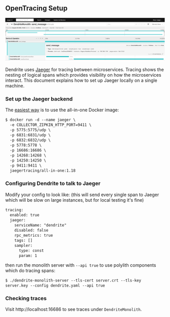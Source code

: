 ## OpenTracing Setup

![Trace when sending an event into a room](/docs/tracing/jaeger.png)

Dendrite uses [Jaeger](https://www.jaegertracing.io/) for tracing between microservices.
Tracing shows the nesting of logical spans which provides visibility on how the microservices interact.
This document explains how to set up Jaeger locally on a single machine.

### Set up the Jaeger backend

The [easiest way](https://www.jaegertracing.io/docs/1.18/getting-started/) is to use the all-in-one Docker image:
```
$ docker run -d --name jaeger \
  -e COLLECTOR_ZIPKIN_HTTP_PORT=9411 \
  -p 5775:5775/udp \
  -p 6831:6831/udp \
  -p 6832:6832/udp \
  -p 5778:5778 \
  -p 16686:16686 \
  -p 14268:14268 \
  -p 14250:14250 \
  -p 9411:9411 \
  jaegertracing/all-in-one:1.18
```

### Configuring Dendrite to talk to Jaeger

Modify your config to look like: (this will send every single span to Jaeger which will be slow on large instances, but for local testing it's fine)
```
tracing:
  enabled: true
  jaeger:
    serviceName: "dendrite"
    disabled: false
    rpc_metrics: true
    tags: []
    sampler:
      type: const
      param: 1
```

then run the monolith server with `--api true` to use polylith components which do tracing spans:
```
$ ./dendrite-monolith-server --tls-cert server.crt --tls-key server.key --config dendrite.yaml --api true
```

### Checking traces

Visit http://localhost:16686 to see traces under `DendriteMonolith`.
